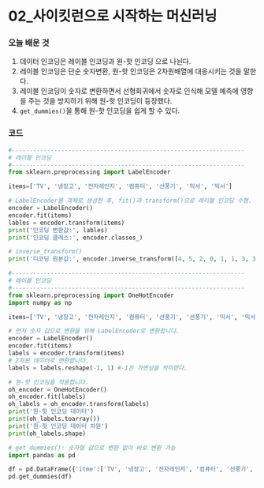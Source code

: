 # 02_사이킷런으로 시작하는 머신러닝

### 오늘 배운 것
1. 데이터 인코딩은 레이블 인코딩과 원-핫 인코딩 으로 나뉜다.
2. 레이블 인코딩은 단순 숫자변환, 원-핫 인코딩은 2차원배열에 대응시키는 것을 말한다.
3. 레이블 인코딩이 숫자로 변환하면서 선형회귀에서 숫자로 인식해 모델 예측에 영향을 주는 것을 방지하기 위해 원-핫 인코딩이 등장했다.
4. `get_dummies()`을 통해 원-핫 인코딩을 쉽게 할 수 있다.

### 코드
```python
#------------------------------------------------------------------
# 레이블 인코딩
#------------------------------------------------------------------
from sklearn.preprocessing import LabelEncoder

items=['TV', '냉장고', '전자레인지', '컴퓨터', '선풍기', '믹서', '믹서']

# LabelEncoder를 객체로 생성한 후, fit()과 transform()으로 레이블 인코딩 수행.
encoder = LabelEncoder()
encoder.fit(items)
lables = encoder.transform(items)
print('인코딩 변환값:', lables)
print('인코딩 클래스:', encoder.classes_)

# inverse_transform()
print('디코딩 원본값:', encoder.inverse_transform([4, 5, 2, 0, 1, 1, 3, 3]))

#------------------------------------------------------------------
# 레이블 인코딩
#------------------------------------------------------------------
from sklearn.preprocessing import OneHotEncoder
import numpy as np

items=['TV', '냉장고', '전자레인지', '컴퓨터', '선풍기', '선풍기', '믹서', '믹서']

# 먼저 숫자 값으로 변환을 위해 LabelEncoder로 변환합니다.
encoder = LabelEncoder()
encoder.fit(items)
labels = encoder.transform(items)
# 2차원 데이터로 변환합니다.
labels = labels.reshape(-1, 1) #-1은 가변성을 의미한다.

# 원-핫 인코딩을 적용합니다.
oh_encoder = OneHotEncoder()
oh_encoder.fit(labels)
oh_labels = oh_encoder.transform(labels)
print('원-핫 인코딩 데이터')
print(oh_labels.toarray())
print('원-핫 인코딩 데이터 차원')
print(oh_labels.shape)

# get_dummies(): 숫자형 값으로 변환 없이 바로 변환 가능
import pandas as pd

df = pd.DataFrame({'itme':['TV', '냉장고', '전자레인지', '컴퓨터', '선풍기', '선풍기', '믹서', '믹서']})
pd.get_dummies(df)
```

